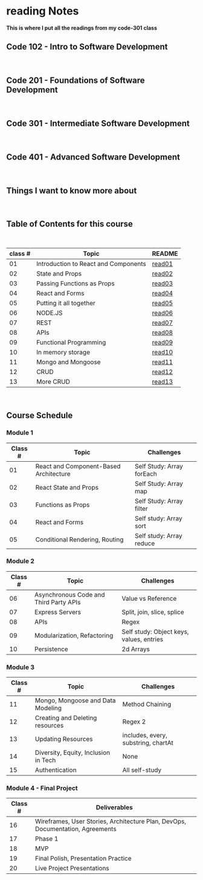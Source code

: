 # reading Notes
**This is where I put all the readings from my code-301 class**<br>


## Code 102 - Intro to Software Development 
<br>

## Code 201 - Foundations of Software Development 
<br>

## Code 301 - Intermediate Software Development
 <br>

## Code 401 - Advanced Software Development
 <br>

## Things I want to know more about
<br>

## Table of Contents for this course
<br>

| class # | Topic | README |
|-------------|--------------------------------|-----------|
|01| Introduction to React and Components | [read01](./code%20301/class01.md) |
|02| State and Props | [read02](./code%20301/class02.md) |
|03| Passing Functions as Props | [read03](./code%20301/class03.md) |
|04| React and Forms | [read04](./code%20301/class04.md) |
|05| Putting it all together | [read05](./code%20301/class05.md) |
|06| NODE.JS | [read06](./code%20301/class06.md) |
|07| REST| [read07](./code%20301/class07.md) |
|08| APIs| [read08](./code%20301/class08.md) |
|09| Functional Programming| [read09](./code%20301/class09.md) |
|10| In memory storage | [read10](./code%20301/class10.md) |
|11| Mongo and Mongoose | [read11](./code%20301/class11.md) |
|12| CRUD | [read12](./code%20301/class12.md) |
|13| More CRUD | [read13](./code%20301/class13.md) |
<br>


## Course Schedule

### Module 1

| Class # | Topic | Challenges |
|-----------------|-----------|---|
| 01 | React and Component-Based Architecture | Self Study: Array forEach |
| 02 | React State and Props | Self Study: Array map |
| 03 | Functions as Props | Self Study: Array filter |
| 04 | React and Forms | Self study: Array sort |
| 05 | Conditional Rendering, Routing | Self study: Array reduce |

### Module 2

| Class # | Topic | Challenges |
|-----------------|-----------|---|
| 06 | Asynchronous Code and Third Party APIs | Value vs Reference |
| 07 | Express Servers | Split, join, slice, splice |
| 08 | APIs | Regex |
| 09 | Modularization, Refactoring | Self study: Object keys, values, entries |
| 10 | Persistence | 2d Arrays |

### Module 3

| Class # | Topic | Challenges |
|-----------------|-----------|---|
| 11 | Mongo, Mongoose and Data Modeling | Method Chaining |
| 12 | Creating and Deleting resources | Regex 2 |
| 13 | Updating Resources | includes, every, substring, chartAt |
| 14 | Diversity, Equity, Inclusion in Tech | None |
| 15 | Authentication | All self-study |

### Module 4 - Final Project

| Class # | Deliverables |
|-----------------|-----------|
| 16 | Wireframes, User Stories, Architecture Plan, DevOps, Documentation, Agreements|
| 17 | Phase 1 |
| 18 | MVP |
| 19 | Final Polish, Presentation Practice |
| 20 | Live Project Presentations |
